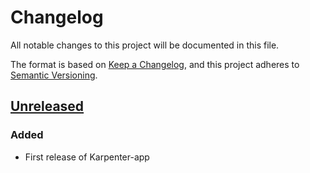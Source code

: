 # Changelog

All notable changes to this project will be documented in this file.

The format is based on [Keep a Changelog](https://keepachangelog.com/en/1.0.0/),
and this project adheres to [Semantic Versioning](https://semver.org/spec/v2.0.0.html).

## [Unreleased]

### Added

- First release of Karpenter-app

[Unreleased]: https://github.com/giantswarm/karpenter-app/compare/v0.0.0...HEAD
